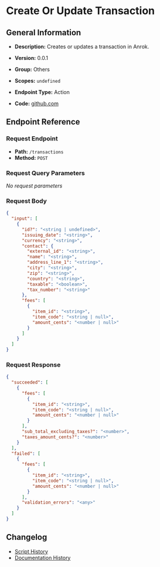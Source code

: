 # Create Or Update Transaction

## General Information

- **Description:** Creates or updates a transaction in Anrok.

- **Version:** 0.0.1
- **Group:** Others
- **Scopes:** `undefined`
- **Endpoint Type:** Action
- **Code:** [github.com](https://github.com/NangoHQ/integration-templates/tree/main/integrations/anrok/actions/create-or-update-transaction.ts)


## Endpoint Reference

### Request Endpoint

- **Path:** `/transactions`
- **Method:** `POST`

### Request Query Parameters

_No request parameters_

### Request Body

```json
{
  "input": [
    {
      "id?": "<string | undefined>",
      "issuing_date": "<string>",
      "currency": "<string>",
      "contact": {
        "external_id": "<string>",
        "name": "<string>",
        "address_line_1": "<string>",
        "city": "<string>",
        "zip": "<string>",
        "country": "<string>",
        "taxable": "<boolean>",
        "tax_number": "<string>"
      },
      "fees": [
        {
          "item_id": "<string>",
          "item_code": "<string | null>",
          "amount_cents": "<number | null>"
        }
      ]
    }
  ]
}
```

### Request Response

```json
{
  "succeeded": [
    {
      "fees": [
        {
          "item_id": "<string>",
          "item_code": "<string | null>",
          "amount_cents": "<number | null>"
        }
      ],
      "sub_total_excluding_taxes?": "<number>",
      "taxes_amount_cents?": "<number>"
    }
  ],
  "failed": [
    {
      "fees": [
        {
          "item_id": "<string>",
          "item_code": "<string | null>",
          "amount_cents": "<number | null>"
        }
      ],
      "validation_errors": "<any>"
    }
  ]
}
```

## Changelog

- [Script History](https://github.com/NangoHQ/integration-templates/commits/main/integrations/anrok/actions/create-or-update-transaction.ts)
- [Documentation History](https://github.com/NangoHQ/integration-templates/commits/main/integrations/anrok/actions/create-or-update-transaction.md)

<!-- END  GENERATED CONTENT -->

